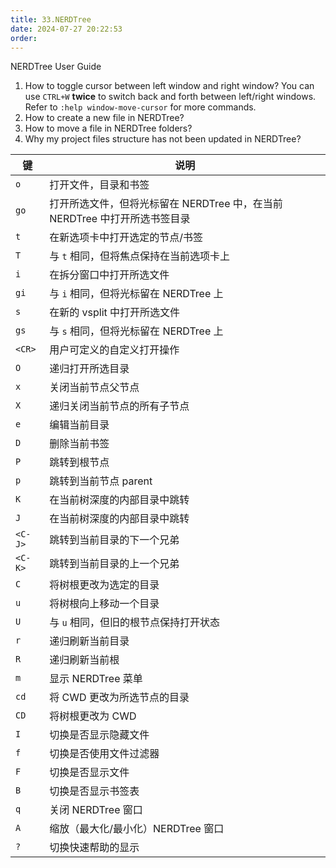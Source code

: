 ```yaml
---
title: 33.NERDTree
date: 2024-07-27 20:22:53
order:
---
```


NERDTree User Guide

1.  How to toggle cursor between left window and right window?
    You can use `CTRL+W` **twice** to switch back and forth between left/right windows.
    Refer to `:help window-move-cursor` for more commands.
2.  How to create a new file in NERDTree?
3.  How to move a file in NERDTree folders?
4.  Why my project files structure has not been updated in NERDTree?

| 键      | 说明                                                                       |
| ------- | -------------------------------------------------------------------------- |
| `o`     | 打开文件，目录和书签                                                       |
| `go`    | 打开所选文件，但将光标留在 NERDTree 中，在当前 NERDTree 中打开所选书签目录 |
| `t`     | 在新选项卡中打开选定的节点/书签                                            |
| `T`     | 与 `t` 相同，但将焦点保持在当前选项卡上                                      |
| `i`     | 在拆分窗口中打开所选文件                                                   |
| `gi`    | 与 `i` 相同，但将光标留在 NERDTree 上                                      |
| `s`     | 在新的 vsplit 中打开所选文件                                               |
| `gs`    | 与 `s` 相同，但将光标留在 NERDTree 上                                      |
| `<CR>`  | 用户可定义的自定义打开操作                                                 |
| `O`     | 递归打开所选目录                                                           |
| `x`     | 关闭当前节点父节点                                                         |
| `X`     | 递归关闭当前节点的所有子节点                                               |
| `e`     | 编辑当前目录                                                               |
| `D`     | 删除当前书签                                                               |
| `P`     | 跳转到根节点                                                               |
| `p`     | 跳转到当前节点 parent                                                      |
| `K`     | 在当前树深度的内部目录中跳转                                               |
| `J`     | 在当前树深度的内部目录中跳转                                               |
| `<C-J>` | 跳转到当前目录的下一个兄弟                                                 |
| `<C-K>` | 跳转到当前目录的上一个兄弟                                                 |
| `C`     | 将树根更改为选定的目录                                                     |
| `u`     | 将树根向上移动一个目录                                                     |
| `U`     | 与 `u` 相同，但旧的根节点保持打开状态                                      |
| `r`     | 递归刷新当前目录                                                           |
| `R`     | 递归刷新当前根                                                             |
| `m`     | 显示 NERDTree 菜单                                                         |
| `cd`    | 将 CWD 更改为所选节点的目录                                                |
| `CD`    | 将树根更改为 CWD                                                           |
| `I`     | 切换是否显示隐藏文件                                                       |
| `f`     | 切换是否使用文件过滤器                                                     |
| `F`     | 切换是否显示文件                                                           |
| `B`     | 切换是否显示书签表                                                         |
| `q`     | 关闭 NERDTree 窗口                                                         |
| `A`     | 缩放（最大化/最小化）NERDTree 窗口                                         |
| `?`     | 切换快速帮助的显示                                                         |
